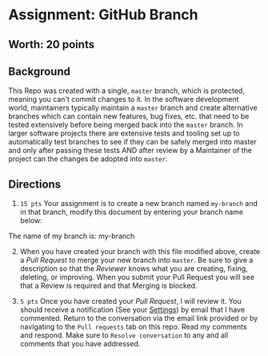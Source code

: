 # Assignment: GitHub Branch## Worth: 20 points## BackgroundThis Repo was created with a single, `master` branch, which is protected, meaning you can't commit changes to it. In thesoftware development world, maintainers typically maintain a `master` branch and create alternative branches which cancontain new features, bug fixes, etc. that need to be tested extensively before being merged back into the `master` branch.In larger software projects there are extensive tests and tooling set up to automatically test branches to see if theycan be safely merged into master and only after passing these tests AND after review by a Maintainer of the projectcan the changes be adopted into `master`.## Directions1. `15 pts` Your assignment is to create a new branch named `my-branch` and in that branch, modify this document by entering your branch name below:The name of my branch is:  my-branch2. When you have created your branch with this file modified above, create a *Pull Request* to merge your new branch into `master`.Be sure to give a description so that the *Reviewer* knows what you are creating, fixing, deleting, or improving. When you submit your Pull Request you will see that a Review is required and that Merging is blocked.3. `5 pts` Once you have created your *Pull Request*, I will review it. You should receive a notification (See your [Settings](https://github.com/settings/notifications)) by email that I have commented. Return to the conversation via the email link provided or by navigating to the `Pull requests` tab on this repo. Read my comments and respond. Make sure to `Resolve conversation` to any and all comments that you have addressed.